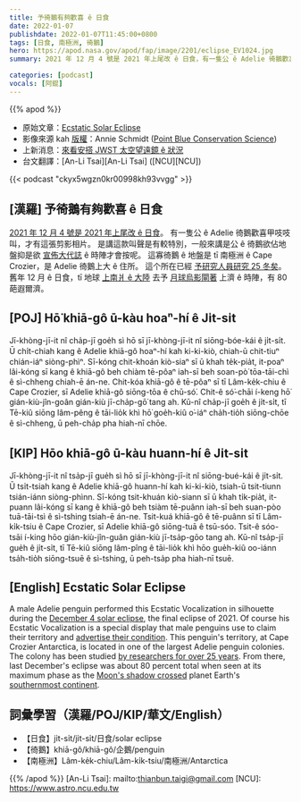 ```yaml
---
title: 予徛鵝有夠歡喜 ê 日食
date: 2022-01-07
publishdate: 2022-01-07T11:45:00+0800
tags: [日食, 南極洲, 徛鵝]
hero: https://apod.nasa.gov/apod/fap/image/2201/eclipse_EV1024.jpg
summary: 2021 年 12 月 4 號是 2021 年上尾改 ê 日食，有一隻公 ê Adelie 徛鵝歡喜甲吱吱叫，才有這張相片。

categories: [podcast]
vocals: [阿錕]
---
```


{{% apod %}}

- 原始文章：[Ecstatic Solar Eclipse](https://apod.nasa.gov/apod/ap220107.html)
- 影像來源 kah [版權][copyright]：Annie Schmidt ([Point Blue Conservation Science](https://www.pointblue.org/))
- 上新消息：[來看安搭 JWST 太空望遠鏡 ê 狀況](https://jwst.nasa.gov/content/webbLaunch/whereIsWebb.html)
- 台文翻譯：[An-Li Tsai][An-Li Tsai] ([NCU][NCU])

{{< podcast "ckyx5wgzn0kr00998kh93vvgg" >}}

## [漢羅] 予徛鵝有夠歡喜 ê 日食
[2021 年 12 月 4 號是 2021 年上尾改 ê 日食][December 4 solar eclipse]。
有一隻公 ê Adelie 徛鵝歡喜甲吱吱叫，才有這張剪影相片。
是講這款叫聲是有較特別，一般來講是公 ê 徛鵝欲佔地盤抑是欲 [宣佈大代誌][advertise their condition t] ê 時陣才會按呢。
這寡徛鵝 ê 地盤是 tī 南極洲 ê Cape Crozier，是 Adelie 徛鵝上大 ê 住所。
這个所在已經 [予研究人員研究 25 冬矣][by researchers for over 25 years]。
舊年 12 月 ê 日食，tī 地球 [上南爿 ê 大陸][southernmost continent] 去予 [月球烏影閘著][Moon's shadow crossed] 上濟 ê 時陣，有 80 葩遐爾濟。

## [POJ] Hō͘ khiā-gô ū-kàu hoaⁿ-hí ê Ji̍t-si̍t
Jī-khòng-jī-it nî cha̍p-jī goe̍h sì hō sī jī-khòng-jī-it nî siōng-bóe-kái ê ji̍t-si̍t.
Ū chi̍t-chiah kang ê Adelie khiā-gô hoaⁿ-hí kah ki-ki-kiò, chiah-ū chit-tiuⁿ chián-iáⁿ siòng-phìⁿ.
Sī-kóng chit-khoán kiò-siaⁿ sī ū khah te̍k-pia̍t, it-poaⁿ lâi-kóng sī kang ê khiā-gô beh chiàm tē-pôaⁿ iah-sī beh soan-pò͘ tōa-tāi-chì ê sì-chheng chiah-ē án-ne.
Chit-kóa khiā-gô ê tē-pôaⁿ sī tī Lâm-ke̍k-chiu ê Cape Crozier, sī Adelie khiā-gô siōng-tōa ê chū-só͘.
Chit-ê só͘-chāi í-keng hō͘ gián-kiù-jîn-goân gián-kiù jī-cha̍p-gō͘ tang ah.
Kū-nî cha̍p-jī goe̍h ê ji̍t-si̍t, tī Tē-kiû siōng lâm-pêng ê tāi-lio̍k khì hō͘ goe̍h-kiû o͘-iáⁿ cha̍h-tio̍h siōng-chōe ê sì-chheng, ū peh-cha̍p pha hiah-nī chōe.


## [KIP] Hōo khiā-gô ū-kàu huann-hí ê Ji̍t-si̍t
Jī-khòng-jī-it nî tsa̍p-jī gue̍h sì hō sī jī-khòng-jī-it nî siōng-bué-kái ê ji̍t-si̍t.
Ū tsi̍t-tsiah kang ê Adelie khiā-gô huann-hí kah ki-ki-kiò, tsiah-ū tsit-tiunn tsián-iánn siòng-phìnn.
Sī-kóng tsit-khuán kiò-siann sī ū khah ti̍k-pia̍t, it-puann lâi-kóng sī kang ê khiā-gô beh tsiàm tē-puânn iah-sī beh suan-pòo tuā-tāi-tsì ê sì-tshing tsiah-ē án-ne.
Tsit-kuá khiā-gô ê tē-puânn sī tī Lâm-ki̍k-tsiu ê Cape Crozier, sī Adelie khiā-gô siōng-tuā ê tsū-sóo.
Tsit-ê sóo-tsāi í-king hōo gián-kiù-jîn-guân gián-kiù jī-tsa̍p-gōo tang ah.
Kū-nî tsa̍p-jī gue̍h ê ji̍t-si̍t, tī Tē-kiû siōng lâm-pîng ê tāi-lio̍k khì hōo gue̍h-kiû oo-iánn tsa̍h-tio̍h siōng-tsuē ê sì-tshing, ū peh-tsa̍p pha hiah-nī tsuē.

## [English] Ecstatic Solar Eclipse

A male Adelie penguin performed this Ecstatic Vocalization in silhouette during the [December 4 solar eclipse][December 4 solar eclipse], the final eclipse of 2021.
Of course his Ecstatic Vocalization is a special display that male penguins use to claim their territory and [advertise their condition][advertise their condition e].
This penguin's territory, at Cape Crozier Antarctica, is located in one of the largest Adelie penguin colonies.
The colony has been studied [by researchers for over 25 years][by researchers for over 25 years].
From there, last December's eclipse was about 80 percent total when seen at its maximum phase as the [Moon's shadow crossed][Moon's shadow crossed] planet Earth's [southernmost continent][southernmost continent].

## 詞彙學習（漢羅/POJ/KIP/華文/English）
- 【日食】ji̍t-si̍t/ji̍t-si̍t/日食/solar eclipse
- 【徛鵝】khiā-gô/khiā-gô/企鵝/penguin
- 【南極洲】Lâm-ke̍k-chiu/Lâm-ki̍k-tsiu/南極洲/Antarctica


{{% /apod %}}
[An-Li Tsai]: mailto:thianbun.taigi@gmail.com
[NCU]: https://www.astro.ncu.edu.tw

[copyright]: https://apod.nasa.gov/apod/fap/lib/about_apod.html#srapply

[December 4 solar eclipse]:https://www.nasa.gov/content/dec-4-2021-eclipse
[advertise their condition e]:https://apod.nasa.gov/apod/ap211211.html
[advertise their condition t]:https://apod.tw/daily/20211211/
[by researchers for over 25 years]:https://penguinscience.com/current-projects/
[Moon's shadow crossed]:https://earthobservatory.nasa.gov/images/149174/antarctica-eclipsed
[southernmost continent]:https://antarcticsun.usap.gov/science/4693/
